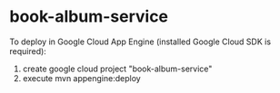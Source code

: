 # book-album-service

To deploy in Google Cloud App Engine (installed  Google Cloud SDK is required):
1. create google cloud project "book-album-service"
2. execute mvn appengine:deploy
